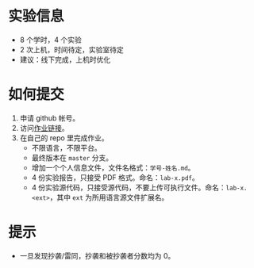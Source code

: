 # 实验信息

* 8 个学时，4 个实验
* 2 次上机，时间待定，实验室待定
* 建议：线下完成，上机时优化

# 如何提交

1. 申请 github 帐号。
2. 访问[作业链接](https://classroom.github.com/assignment-invitations/71d4c9776a16c927a8fb66a0dda0ce4b)。
3. 在自己的 repo 里完成作业。
   * 不限语言，不限平台。
   * 最终版本在 `master` 分支。
   * 增加一个个人信息文件，文件名格式：`学号-姓名.md`。
   * 4 份实验报告，只接受 PDF 格式。命名：`lab-x.pdf`。
   * 4 份实验源代码，只接受源代码，不要上传可执行文件。命名：`lab-x.<ext>`，其中 `ext` 为所用语言源文件扩展名。

# 提示

* 一旦发现抄袭/雷同，抄袭和被抄袭者分数均为 0。
